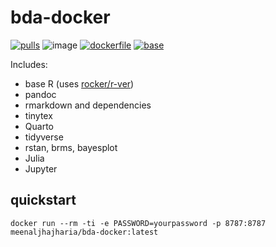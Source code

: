 bda-docker 
================

[![pulls](https://img.shields.io/docker/pulls/meenaljhajharia/bda-docker)](https://hub.docker.com/r/meenaljhajharia/bda-docker "Number of pulls from Docker Hub")
![image](https://img.shields.io/docker/image-size/meenaljhajharia/bda-docker/latest)
[![dockerfile](https://img.shields.io/badge/dockerfile%20on-github-blue.svg)](https://github.com/meenaljhajharia/bda-docker "Dockerfile source repository")
[![base](https://img.shields.io/badge/depends%20on-rocker%2Fr--ver-blue)](https://hub.docker.com/r/rocker/r-ver "Docker base image")

Includes:

- base R (uses [rocker/r-ver](https://hub.docker.com/r/rocker/r-ver/))
- pandoc
- rmarkdown and dependencies
- tinytex
- Quarto
- tidyverse
- rstan, brms, bayesplot
- Julia
- Jupyter

## quickstart

`docker run --rm -ti -e PASSWORD=yourpassword -p 8787:8787 meenaljhajharia/bda-docker:latest`
